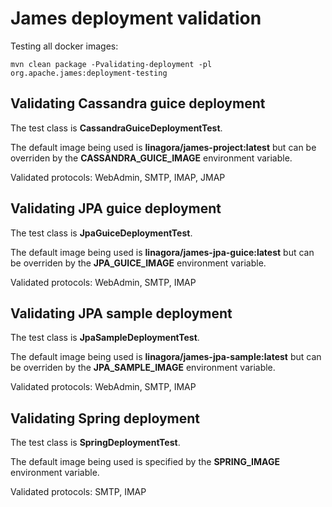 # James deployment validation

Testing all docker images:

```
mvn clean package -Pvalidating-deployment -pl org.apache.james:deployment-testing
```

## Validating Cassandra guice deployment

The test class is **CassandraGuiceDeploymentTest**.

The default image being used is **linagora/james-project:latest** but can be overriden by the **CASSANDRA_GUICE_IMAGE** environment variable.

Validated protocols: WebAdmin, SMTP, IMAP, JMAP

## Validating JPA guice deployment

The test class is **JpaGuiceDeploymentTest**.

The default image being used is **linagora/james-jpa-guice:latest** but can be overriden by the **JPA_GUICE_IMAGE** environment variable.

Validated protocols: WebAdmin, SMTP, IMAP

## Validating JPA sample deployment

The test class is **JpaSampleDeploymentTest**.

The default image being used is **linagora/james-jpa-sample:latest** but can be overriden by the **JPA_SAMPLE_IMAGE** environment variable.

Validated protocols: WebAdmin, SMTP, IMAP

## Validating Spring deployment

The test class is **SpringDeploymentTest**.

The default image being used is specified by the **SPRING_IMAGE** environment variable.

Validated protocols: SMTP, IMAP
